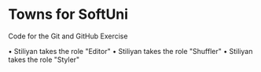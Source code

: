 # Towns for SoftUni
Code for the Git and GitHub Exercise

•	Stiliyan takes the role "Editor"
•	Stiliyan takes the role "Shuffler"
•	Stiliyan takes the role "Styler"
